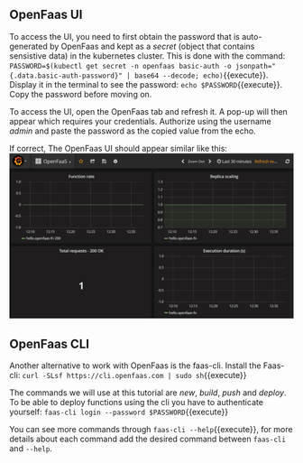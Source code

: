 ## OpenFaas UI
To access the UI, you need to first obtain the password that is auto-generated by OpenFaas and kept as a *secret* (object that contains sensistive data) in the kubernetes cluster. 
This is done with the command:  
`PASSWORD=$(kubectl get secret -n openfaas basic-auth -o jsonpath="{.data.basic-auth-password}" | base64 --decode; echo)`{{execute}}. 
Display it in the terminal to see the password: `echo $PASSWORD`{{execute}}. 
Copy the password before moving on.

To access the UI, open the OpenFaas tab and refresh it. A pop-up will then appear which requires your credentials. Authorize using the username *admin* and paste the password as the copied value from the echo. 

If correct, The OpenFaas UI should appear similar like this:
![grafana](images/grafana.PNG)

## OpenFaas CLI
Another alternative to work with OpenFaas is the faas-cli.
Install the Faas-cli: `curl -SLsf https://cli.openfaas.com | sudo sh`{{execute}}

The commands we will use at this tutorial are *new*, *build*, *push* and *deploy*.
To be able to deploy functions using the cli you have to authenticate yourself: `faas-cli login --password $PASSWORD`{{execute}}

You can see more commands through `faas-cli --help`{{execute}}, for more details about each command add the desired command between `faas-cli` and `--help`.
